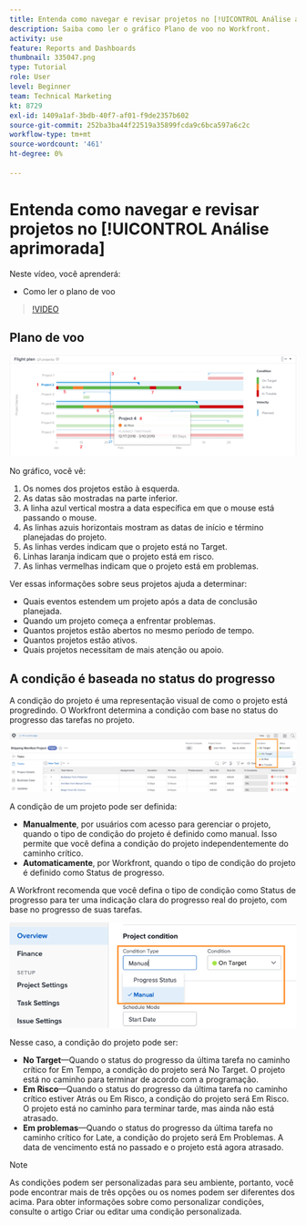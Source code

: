 ```yaml
---
title: Entenda como navegar e revisar projetos no [!UICONTROL Análise aprimorada]
description: Saiba como ler o gráfico Plano de voo no Workfront.
activity: use
feature: Reports and Dashboards
thumbnail: 335047.png
type: Tutorial
role: User
level: Beginner
team: Technical Marketing
kt: 8729
exl-id: 1409a1af-3bdb-40f7-af01-f9de2357b602
source-git-commit: 252ba3ba44f22519a35899fcda9c6bca597a6c2c
workflow-type: tm+mt
source-wordcount: '461'
ht-degree: 0%

---
```


# Entenda como navegar e revisar projetos no [!UICONTROL Análise aprimorada]

Neste vídeo, você aprenderá:

* Como ler o plano de voo

>[!VIDEO](https://video.tv.adobe.com/v/335047/?quality=12)

## Plano de voo

![Uma imagem de um gráfico de plano de voo com números correspondentes a marcadores abaixo](assets/section-2-1.png)

No gráfico, você vê:

1. Os nomes dos projetos estão à esquerda.
1. As datas são mostradas na parte inferior.
1. A linha azul vertical mostra a data específica em que o mouse está passando o mouse.
1. As linhas azuis horizontais mostram as datas de início e término planejadas do projeto.
1. As linhas verdes indicam que o projeto está no Target.
1. Linhas laranja indicam que o projeto está em risco.
1. As linhas vermelhas indicam que o projeto está em problemas.

Ver essas informações sobre seus projetos ajuda a determinar:

* Quais eventos estendem um projeto após a data de conclusão planejada.
* Quando um projeto começa a enfrentar problemas.
* Quantos projetos estão abertos no mesmo período de tempo.
* Quantos projetos estão ativos.
* Quais projetos necessitam de mais atenção ou apoio.

## A condição é baseada no status do progresso

A condição do projeto é uma representação visual de como o projeto está progredindo. O Workfront determina a condição com base no status do progresso das tarefas no projeto.

![Uma imagem dos status de progresso possíveis](assets/section-2-2.png)

A condição de um projeto pode ser definida:

* **Manualmente**, por usuários com acesso para gerenciar o projeto, quando o tipo de condição do projeto é definido como manual. Isso permite que você defina a condição do projeto independentemente do caminho crítico.
* **Automaticamente**, por Workfront, quando o tipo de condição do projeto é definido como Status de progresso.

A Workfront recomenda que você defina o tipo de condição como Status de progresso para ter uma indicação clara do progresso real do projeto, com base no progresso de suas tarefas.

![Uma imagem dos status de progresso possíveis](assets/section-2-3.png)

Nesse caso, a condição do projeto pode ser:

* **No Target**—Quando o status do progresso da última tarefa no caminho crítico for Em Tempo, a condição do projeto será No Target. O projeto está no caminho para terminar de acordo com a programação.
* **Em Risco**—Quando o status do progresso da última tarefa no caminho crítico estiver Atrás ou Em Risco, a condição do projeto será Em Risco. O projeto está no caminho para terminar tarde, mas ainda não está atrasado.
* **Em problemas**—Quando o status do progresso da última tarefa no caminho crítico for Late, a condição do projeto será Em Problemas. A data de vencimento está no passado e o projeto está agora atrasado.

>[!NOTE]
>
>As condições podem ser personalizadas para seu ambiente, portanto, você pode encontrar mais de três opções ou os nomes podem ser diferentes dos acima. Para obter informações sobre como personalizar condições, consulte o artigo Criar ou editar uma condição personalizada.
